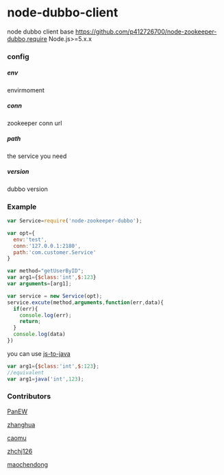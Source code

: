 # node-dubbo-client
node dubbo client base https://github.com/p412726700/node-zookeeper-dubbo,require Node.js>=5.x.x

### config
##### env
envirmoment
##### conn
zookeeper conn url
##### path
the service you need
##### version
dubbo version

### Example
```javascript
var Service=require('node-zookeeper-dubbo');

var opt={
  env:'test',
  conn:'127.0.0.1:2180',
  path:'com.customer.Service'
}

var method="getUserByID";
var arg1={$class:'int',$:123}
var arguments=[arg1];

var service = new Service(opt);
service.excute(method,arguments,function(err,data){
  if(err){
    console.log(err);
    return;
  }
  console.log(data)
})
```
you can use  [js-to-java](https://github.com/node-modules/js-to-java)
```javascript
var arg1={$class:'int',$:123};
//equivalent
var arg1=java('int',123);
```
### Contributors
[PanEW](https://github.com/p412726700)

[zhanghua](https://github.com/zhanghua499)

[caomu](https://github.com/caomu)

[zhchj126](https://github.com/zhchj126)

[maochendong](https://github.com/maochendong)



[npm-image]:http://img.shields.io/npm/v/node-zookeeper-dubbo.svg?style=flat-square
[npm-url]:https://npmjs.org/package/node-zookeeper-dubbo?style=flat-square
[downloads-image]:http://img.shields.io/npm/dm/node-zookeeper-dubbo.svg?style=flat-square
